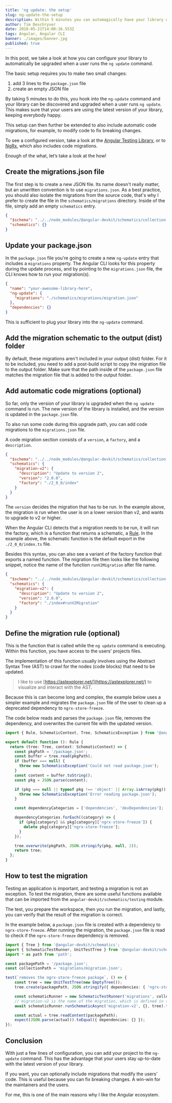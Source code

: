 ```yaml
---
title: 'ng update: the setup'
slug: ng-update-the-setup
description: Within 5 minutes you can automagically have your library upgraded when a user runs the ng update command.
author: Tim Deschryver
date: 2018-05-21T14:00:16.553Z
tags: Angular, Angular CLI
banner: ./images/banner.jpg
published: true
---
```


In this post, we take a look at how you can configure your library to automatically be upgraded when a user runs the `ng update` command.

The basic setup requires you to make two small changes:

1. add 3 lines to the `package.json` file
1. create an empty JSON file

By taking 5 minutes to do this, you hook into the `ng-update` command and your library can be discovered and upgraded when a user runs `ng update`. This makes sure that your users are using the latest version of your library, keeping everybody happy.

This setup can then further be extended to also include automatic code migrations, for example, to modify code to fix breaking changes.

To see a configured version, take a look at the [Angular Testing Library](https://github.com/testing-library/angular-testing-library/tree/main/projects/testing-library), or to [NgRx](https://github.com/ngrx/platform/tree/master/modules/store), which also includes code migrations.

Enough of the what, let’s take a look at the how!

## Create the migrations.json file

The first step is to create a new JSON file.
Its name doesn't really matter, but an unwritten convention is to use `migrations.json`.
As a best practice, you should also isolate the migrations from the source code, that's why I prefer to create the file in the `schematics/migrations` directory.
Inside of the file, simply add an empty `schematics` entry.

```json{3}:schematics/migrations/migration.json
{
  "$schema": "../../node_modules/@angular-devkit/schematics/collection-schema.json",
  "schematics": {}
}
```

## Update your package.json

In the `package.json` file you're going to create a new `ng-update` entry that includes a `migrations` property. The Angular CLI looks for this property during the update process, and by pointing to the `migrations.json` file, the CLI knows how to run your migration(s).

```json{3-5}:package.json
{
  "name": "your-awesome-library-here",
  "ng-update": {
    "migrations": "./schematics/migrations/migration.json"
  },
  "dependencies": {}
}
```

This is sufficient to plug your library into the `ng-update` command.

## Add the migration schematic to the output (dist) folder

By default, these migrations aren't included in your output (dist) folder.
For it to be included, you need to add a post-build script to copy the migration file to the output folder.
Make sure that the path inside of the `package.json` file matches the migration file that is added to the output folder.

## Add automatic code migrations (optional)

So far, only the version of your library is upgraded when the `ng update` command is run.
The new version of the library is installed, and the version is updated in the `package.json` file.

To also run some code during this upgrade path, you can add code migrations to the `migrations.json` file.

A code migration section consists of a `version`, a `factory`, and a `description`.

```json{4-8}:schematics/migrations/migration.json
{
  "$schema": "../../node_modules/@angular-devkit/schematics/collection-schema.json",
  "schematics": {
    "migration-v2": {
      "description": "Update to version 2",
      "version": "2.0.0",
      "factory": "./2_0_0/index"
    }
  }
}
```

The `version` decides the migration that has to be run.
In the example above, the migration is run when the user is on a lower version than v2, and wants to upgrade to v2 or higher.

When the Angular CLI detects that a migration needs to be run, it will run the factory, which is a function that returns a schematic, a [Rule](https://github.com/angular/angular-cli/blob/fb3b1fe32b6ccb67e99b496a9cedeec5d5a27ce3/packages/angular_devkit/schematics/src/engine/interface.ts#L234-L237).
In the example above, the schematic function is the default export in the `./2_0_0/index.ts` file.

Besides this syntax, you can also see a variant of the factory function that exports a named function.
The migration file then looks like the following snippet, notice the name of the function `runV2Migration` after file name.

```json{4-8}:schematics/migrations/migration.json
{
  "$schema": "../../node_modules/@angular-devkit/schematics/collection-schema.json",
  "schematics": {
    "migration-v2": {
      "description": "Update to version 2",
      "version": "2.0.0",
      "factory": "./index#runV2Migration"
    }
  }
}
```

## Define the migration rule (optional)

This is the function that is called while the `ng update` command is executing.
Within this function, you have access to the users' projects files.

The implementation of this function usually involves using the Abstract Syntax Tree (AST) to crawl for the nodes (code blocks) that need to be updated.

> I like to use [https://astexplorer.net/](https://astexplorer.net/) to visualize and interact with the AST.

Because this is can become long and complex, the example below uses a simpler example and migrates the `package.json` file of the user to clean up a deprecated dependency to `ngrx-store-freeze`.

The code below reads and parses the `package.json` file, removes the dependency, and overwrites the current file with the updated version.

```ts:schematics/migrations/2_0_0/index.ts
import { Rule, SchematicContext, Tree, SchematicsException } from '@angular-devkit/schematics';

export default function (): Rule {
  return (tree: Tree, context: SchematicContext) => {
    const pkgPath = '/package.json';
    const buffer = tree.read(pkgPath);
    if (buffer === null) {
      throw new SchematicsException('Could not read package.json');
    }
    const content = buffer.toString();
    const pkg = JSON.parse(content);

    if (pkg === null || typeof pkg !== 'object' || Array.isArray(pkg)) {
      throw new SchematicsException('Error reading package.json');
    }

    const dependencyCategories = ['dependencies', 'devDependencies'];

    dependencyCategories.forEach((category) => {
      if (pkg[category] && pkg[category]['ngrx-store-freeze']) {
        delete pkg[category]['ngrx-store-freeze'];
      }
    });

    tree.overwrite(pkgPath, JSON.stringify(pkg, null, 2));
    return tree;
  };
}
```

## How to test the migration

Testing an application is important, and testing a migration is not an exception.
To test the migration, there are some useful functions available that can be imported from the `angular-devkit/schematics/testing` module.

The test, you prepare the workspace, then you run the migration, and lastly, you can verify that the result of the migration is correct.

In the example below, a `package.json` file is created with a dependency to `ngrx-store-freeze`.
After running the migration, the `package.json` file is read to check if the `ngrx-store-freeze` dependency is removed.

```ts
import { Tree } from '@angular-devkit/schematics';
import { SchematicTestRunner, UnitTestTree } from '@angular-devkit/schematics/testing';
import * as path from 'path';

const packagePath = '/package.json';
const collectionPath = 'migrations/migration.json';

test(`removes the ngrx-store-freeze package`, () => {
	const tree = new UnitTestTree(new EmptyTree());
	tree.create(packagePath, JSON.stringify({ dependencies: { 'ngrx-store-freeze': '1.0.0' } }));

	const schematicRunner = new SchematicTestRunner('migrations', collectionPath);
	// migration-v2 is the name of the migration, which is defined in the migration.json file
	await schematicRunner.runSchematicAsync('migration-v2', {}, tree).toPromise();

	const actual = tree.readContent(packagePath);
	expect(JSON.parse(actual)).toEqual({ dependencies: {} });
});
```

## Conclusion

With just a few lines of configuration, you can add your project to the `ng-update` command.
This has the advantage that your users stay up-to-date with the latest version of your library.

If you want, you can optionally include migrations that modify the users' code.
This is useful because you can fix breaking changes.
A win-win for the maintainers and the users.

For me, this is one of the main reasons why I like the Angular ecosystem.
